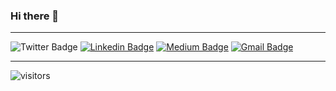 ### Hi there 👋

---
![Twitter Badge](https://img.shields.io/twitter/follow/leogreal?style=social) [![Linkedin Badge](https://img.shields.io/badge/-leogreal-blue?style=plastic&logo=Linkedin&logoColor=white&link=https://www.linkedin.com/in/leogreal/)](https://www.linkedin.com/in/leogreal/) [![Medium Badge](https://img.shields.io/badge/-@leogreal-03a57a?style=plastic&labelColor=000000&logo=Medium&link=https://medium.com/@leogreal/)](https://medium.com/@leogreal/) [![Gmail Badge](https://img.shields.io/badge/-leogreal@gmail.com-c14438?style=plastic&logo=Gmail&logoColor=white&link=mailto:leogreal@gmail.com)](mailto:leogreal@gmail.com)

<!--
**leogreal/leogreal** is a ✨ _special_ ✨ repository because its `README.md` (this file) appears on your GitHub profile.

Here are some ideas to get you started:

- 🔭 I’m currently working on ...
- 🌱 I’m currently learning ...
- 👯 I’m looking to collaborate on ...
- 🤔 I’m looking for help with ...
- 💬 Ask me about ...
- 📫 How to reach me: ...
- 😄 Pronouns: ...
- ⚡ Fun fact: ...
-->

---
![visitors](https://visitor-badge.glitch.me/badge?page_id=leogreal.leogreal)
